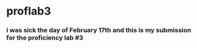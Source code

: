 # proflab3

### i was sick the day of February 17th and this is my submission for the proficiency lab #3

